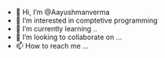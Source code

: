 - 👋 Hi, I’m @Aayushmanverma
- 👀 I’m interested in comptetive programming 
- 🌱 I’m currently learning ..
- 💞️ I’m looking to collaborate on ...
- 📫 How to reach me ...

<!---
Aayushmanverma/Aayushmanverma is a ✨ special ✨ repository because its `README.md` (this file) appears on your GitHub profile.
You can click the Preview link to take a look at your changes.
--->

